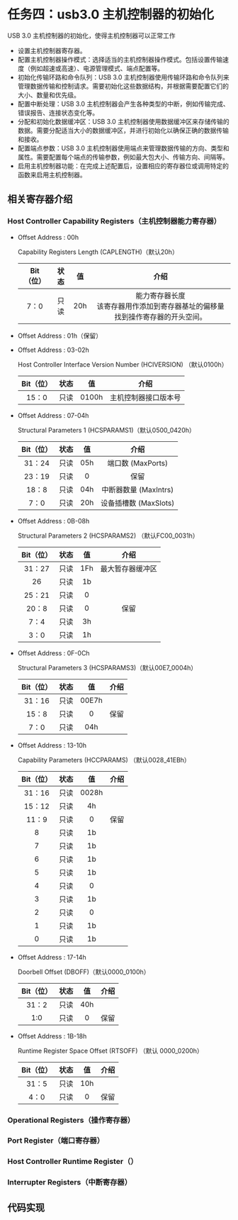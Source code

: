 # 任务四：usb3.0 主机控制器的初始化

USB 3.0 主机控制器的初始化，使得主机控制器可以正常工作

* 设置主机控制器寄存器。
* 配置主机控制器操作模式：选择适当的主机控制器操作模式。包括设置传输速度（例如超速或高速）、电源管理模式、端点配置等。
* 初始化传输环路和命令队列：USB 3.0 主机控制器使用传输环路和命令队列来管理数据传输和控制请求。需要初始化这些数据结构，并根据需要配置它们的大小、数量和优先级。
* 配置中断处理：USB 3.0 主机控制器会产生各种类型的中断，例如传输完成、错误报告、连接状态变化等。
* 分配和初始化数据缓冲区：USB 3.0 主机控制器使用数据缓冲区来存储传输的数据。需要分配适当大小的数据缓冲区，并进行初始化以确保正确的数据传输和接收。
* 配置端点参数：USB 3.0 主机控制器使用端点来管理数据传输的方向、类型和属性。需要配置每个端点的传输参数，例如最大包大小、传输方向、间隔等。
* 启用主机控制器功能：在完成上述配置后，设置相应的寄存器位或调用特定的函数来启用主机控制器。


## 相关寄存器介绍

### Host Controller Capability Registers（主机控制器能力寄存器）

* Offset Address : 00h

  Capability Registers Length (CAPLENGTH)（默认20h）

  | Bit（位） | 状态 |  值  |                             介绍                             |
  | :-------: | :--: | :--: | :----------------------------------------------------------: |
  |   7：0    | 只读 | 20h  | 能力寄存器长度<br/>该寄存器用作添加到寄存器基址的偏移量找到操作寄存器的开头空间。 |

* Offset Address : 01h（保留）

* Offset Address : 03-02h

  Host Controller Interface Version Number (HCIVERSION) （默认0100h）

  | Bit（位） | 状态 |  值   |         介绍         |
  | :-------: | :--: | :---: | :------------------: |
  |   15：0   | 只读 | 0100h | 主机控制器接口版本号 |

* Offset Address : 07-04h

  Structural Parameters 1 (HCSPARAMS1)（默认0500_0420h）

  | Bit（位） | 状态 |  值  |         介绍          |
  | :-------: | :--: | :--: | :-------------------: |
  |  31：24   | 只读 | 05h  |   端口数 (MaxPorts)   |
  |  23：19   | 只读 |  0   |         保留          |
  |   18：8   | 只读 | 04h  | 中断器数量 (MaxIntrs) |
  |   7：0    | 只读 | 20h  | 设备插槽数 (MaxSlots) |

* Offset Address : 0B-08h

  Structural Parameters 2 (HCSPARAMS2) （默认FC00_0031h）

  | Bit（位） | 状态 |  值  |       介绍       |
  | :-------: | :--: | :--: | :--------------: |
  |  31：27   | 只读 | 1Fh  | 最大暂存器缓冲区 |
  |    26     | 只读 |  1b  |                  |
  |  25：21   | 只读 |  0   |                  |
  |   20：8   | 只读 |  0   |       保留       |
  |   7：4    | 只读 |  3h  |                  |
  |   3：0    | 只读 |  1h  |                  |

* Offset Address : 0F-0Ch

  Structural Parameters 3 (HCSPARAMS3)（默认00E7_0004h）

  | Bit（位） | 状态 |  值   | 介绍 |
  | :-------: | :--: | :---: | :--: |
  |  31：16   | 只读 | 00E7h |      |
  |   15：8   | 只读 |   0   | 保留 |
  |   7：0    | 只读 |  04h  |      |

* Offset Address : 13-10h

  Capability Parameters (HCCPARAMS) （默认0028_41EBh）

  | Bit（位） | 状态 |  值   | 介绍 |
  | :-------: | :--: | :---: | :--: |
  |  31：16   | 只读 | 0028h |      |
  |  15：12   | 只读 |  4h   |      |
  |   11：9   | 只读 |   0   | 保留 |
  |     8     | 只读 |  1b   |      |
  |     7     | 只读 |  1b   |      |
  |     6     | 只读 |  1b   |      |
  |     5     | 只读 |  1b   |      |
  |     4     | 只读 |   0   |      |
  |     3     | 只读 |  1b   |      |
  |     2     | 只读 |   0   |      |
  |     1     | 只读 |  1b   |      |
  |     0     | 只读 |  1b   |      |

* Offset Address : 17-14h

  Doorbell Offset (DBOFF)（默认0000_0100h）

  | Bit（位） | 状态 |  值  | 介绍 |
  | :-------: | :--: | :--: | :--: |
  |   31：2   | 只读 | 40h  |      |
  |    1:0    | 只读 |  0   | 保留 |
  
* Offset Address : 1B-18h

  Runtime Register Space Offset (RTSOFF) （默认 0000_0200h）

  | Bit（位） | 状态 |  值  | 介绍 |
  | :-------: | :--: | :--: | :--: |
  |   31：5   | 只读 | 10h  |      |
  |   4：0    | 只读 |  0   | 保留 |

### Operational Registers（操作寄存器）


### Port Register（端口寄存器）


### Host Controller Runtime Register（）


### Interrupter Registers（中断寄存器）


## 代码实现
